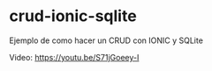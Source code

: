 # crud-ionic-sqlite
Ejemplo de como hacer un CRUD con IONIC y SQLite

Video: https://youtu.be/S71jGoeey-I
